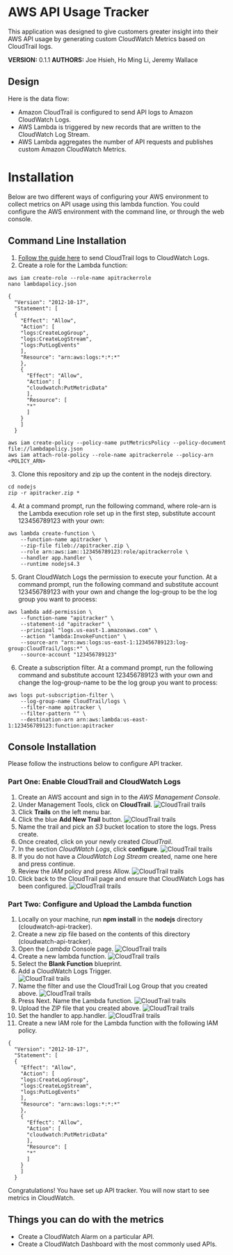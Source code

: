 # AWS API Usage Tracker

This application was designed to give customers greater insight into their AWS API usage by generating custom CloudWatch Metrics based on CloudTrail logs.

**VERSION:** 0.1.1
**AUTHORS:** Joe Hsieh, Ho Ming Li, Jeremy Wallace

## Design

Here is the data flow:
- Amazon CloudTrail is configured to send API logs to Amazon CloudWatch Logs.
- AWS Lambda is triggered by new records that are written to the CloudWatch Log Stream.
- AWS Lambda aggregates the number of API requests and publishes custom Amazon CloudWatch Metrics.

# Installation

Below are two different ways of configuring your AWS environment to collect metrics on API usage using this lambda function. You could configure the AWS environment with the command line, or through the web console.

## Command Line Installation

1. [Follow the guide here](http://docs.aws.amazon.com/awscloudtrail/latest/userguide/send-cloudtrail-events-to-cloudwatch-logs.html) to send CloudTrail logs to CloudWatch Logs.
2. Create a role for the Lambda function:

  ```
  aws iam create-role --role-name apitrackerrole
  nano lambdapolicy.json

  {
    "Version": "2012-10-17",
    "Statement": [
    {
      "Effect": "Allow",
      "Action": [
      "logs:CreateLogGroup",
      "logs:CreateLogStream",
      "logs:PutLogEvents"
      ],
      "Resource": "arn:aws:logs:*:*:*"
      },
      {
        "Effect": "Allow",
        "Action": [
        "cloudwatch:PutMetricData"
        ],
        "Resource": [
        "*"
        ]
      }
      ]
    }

  aws iam create-policy --policy-name putMetricsPolicy --policy-document file://lambdapolicy.json
  aws iam attach-role-policy --role-name apitrackerrole --policy-arn <POLICY_ARN>
  ```
3. Clone this repository and zip up the content in the nodejs directory.

  ```
  cd nodejs
  zip -r apitracker.zip *
  ```
4. At a command prompt, run the following command, where role-arn is the Lambda execution role set up in the first step, substitute account 123456789123 with your own:

  ```
  aws lambda create-function \
      --function-name apitracker \
      --zip-file fileb://apitracker.zip \
      --role arn:aws:iam::123456789123:role/apitrackerrole \
      --handler app.handler \
      --runtime nodejs4.3
  ```
5. Grant CloudWatch Logs the permission to execute your function. At a command prompt, run the following command and substitute account 123456789123 with your own and change the log-group to be the log group you want to process:

  ```
  aws lambda add-permission \
      --function-name "apitracker" \
      --statement-id "apitracker" \
      --principal "logs.us-east-1.amazonaws.com" \
      --action "lambda:InvokeFunction" \
      --source-arn "arn:aws:logs:us-east-1:123456789123:log-group:CloudTrail/logs:*" \
      --source-account "123456789123"
  ```
6. Create a subscription filter. At a command prompt, run the following command and substitute account 123456789123 with your own and change the log-group-name to be the log group you want to process:

  ```
  aws logs put-subscription-filter \
      --log-group-name CloudTrail/logs \
      --filter-name apitracker \
      --filter-pattern "" \
      --destination-arn arn:aws:lambda:us-east-1:123456789123:function:apitracker
  ```

## Console Installation

Please follow the instructions below to configure API tracker.

### Part One: Enable CloudTrail and CloudWatch Logs

1. Create an AWS account and sign in to the *AWS Management Console*.
2. Under Management Tools, click on **CloudTrail**.
![CloudTrail trails](images/apitracker.1.png)
3. Click **Trails** on the left menu bar.
4. Click the blue **Add New Trail** button.
![CloudTrail trails](images/apitracker.2.png)
5. Name the trail and pick an *S3* bucket location to store the logs. Press create.
6. Once created, click on your newly created *CloudTrail*.
7. In the section *CloudWatch Logs*, click **configure**.
![CloudTrail trails](images/apitracker.3.png)
8. If you do not have a *CloudWatch Log Stream* created, name one here and press continue.
9. Review the *IAM* policy and press Allow.
![CloudTrail trails](images/apitracker.4.png)
10. Click back to the CloudTrail page and ensure that CloudWatch Logs has been configured.
![CloudTrail trails](images/apitracker.5.png)

### Part Two: Configure and Upload the Lambda function

1. Locally on your machine, run **npm install** in the **nodejs** directory (cloudwatch-api-tracker).
2. Create a new zip file based on the contents of this directory (cloudwatch-api-tracker).
3. Open the *Lambda* Console page.
![CloudTrail trails](images/apitracker.7.png)
4. Create a new lambda function.
![CloudTrail trails](images/apitracker.8.png)
5. Select the **Blank Function** blueprint.
6. Add a CloudWatch Logs Trigger.  
![CloudTrail trails](images/apitracker.10.png)
7. Name the filter and use the CloudTrail Log Group that you created above.
![CloudTrail trails](images/apitracker.13.png)
8. Press Next. Name the Lambda function.
![CloudTrail trails](images/apitracker.14.png)
9. Upload the ZIP file that you created above.
![CloudTrail trails](images/apitracker.15.png)
10. Set the handler to app.handler.
![CloudTrail trails](images/apitracker.16.png)
11. Create a new IAM role for the Lambda function with the following IAM policy.
```
{
  "Version": "2012-10-17",
  "Statement": [
  {
    "Effect": "Allow",
    "Action": [
    "logs:CreateLogGroup",
    "logs:CreateLogStream",
    "logs:PutLogEvents"
    ],
    "Resource": "arn:aws:logs:*:*:*"
    },
    {
      "Effect": "Allow",
      "Action": [
      "cloudwatch:PutMetricData"
      ],
      "Resource": [
      "*"
      ]
    }
    ]
  }
```

Congratulations! You have set up API tracker. You will now start to see metrics in CloudWatch.

## Things you can do with the metrics

- Create a CloudWatch Alarm on a particular API.
- Create a CloudWatch Dashboard with the most commonly used APIs.
